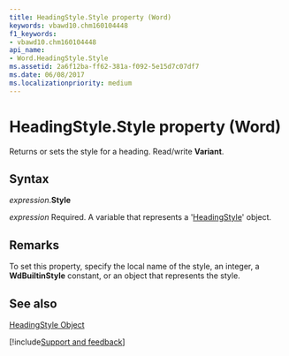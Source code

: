 ```yaml
---
title: HeadingStyle.Style property (Word)
keywords: vbawd10.chm160104448
f1_keywords:
- vbawd10.chm160104448
api_name:
- Word.HeadingStyle.Style
ms.assetid: 2a6f12ba-ff62-381a-f092-5e15d7c07df7
ms.date: 06/08/2017
ms.localizationpriority: medium
---
```



# HeadingStyle.Style property (Word)

Returns or sets the style for a heading. Read/write **Variant**.


## Syntax

_expression_.**Style**

_expression_ Required. A variable that represents a '[HeadingStyle](Word.HeadingStyle.md)' object.


## Remarks

To set this property, specify the local name of the style, an integer, a **WdBuiltinStyle** constant, or an object that represents the style.


## See also


[HeadingStyle Object](Word.HeadingStyle.md)

[!include[Support and feedback](~/includes/feedback-boilerplate.md)]